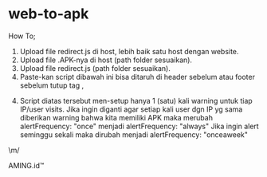# web-to-apk
How To;
1. Upload file redirect.js di host, lebih baik satu host dengan website.
2. Upload file .APK-nya di host (path folder sesuaikan).
3. Upload file redirect.js (path folder sesuaikan).
3. Paste-kan script dibawah ini bisa ditaruh di header sebelum </head> atau footer sebelum tutup tag </body>, 

<script type="text/javascript" src="http://www.domain.com/path/redirect.js"></script>
<script type="text/javascript">
    icoreRedirect.init({
        url: "http://www.domain.com/path/file_dot_APK",
        alertFrequency: "once"
    }).redirectPage();
</script>

4. Script diatas tersebut men-setup hanya 1 (satu) kali warning untuk tiap IP/user visits. 
Jika ingin diganti agar setiap kali user dgn IP yg sama diberikan warning bahwa kita memiliki APK maka merubah 
alertFrequency: "once" menjadi alertFrequency: "always" 
Jika ingin alert seminggu sekali maka dirubah menjadi alertFrequency: "onceaweek" 

\m/

AMING.id™
